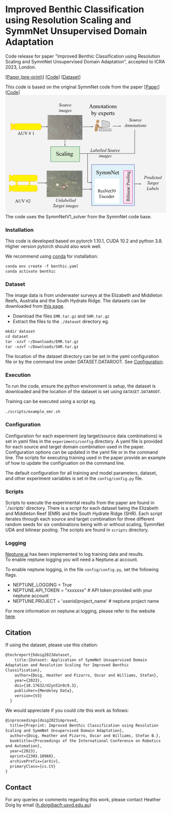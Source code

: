 # Improved Benthic Classification using Resolution Scaling and SymmNet Unsupervised Domain Adaptation
Code release for paper "Improved Benthic Classification using Resolution Scaling and SymmNet Unsupervised Domain Adaptation", accepted to ICRA 2023, London.

[[Paper (pre-print)](https://arxiv.org/abs/2303.10960)]     [[Code](https://github.com/hdoi5324/benthic-uda)]     [[Dataset](https://data.mendeley.com/datasets/d2yn52n9c9)]

This code is based on the original SymmNet code from the paper  [[Paper](https://zpascal.net/cvpr2019/Zhang_Domain-Symmetric_Networks_for_Adversarial_Domain_Adaptation_CVPR_2019_paper.pdf)] [[Code](https://github.com/Gorilla-Lab-SCUT/MultiClassDA)]
![Pipeline for improved benthic classification](pipeline.png)
The code uses the SymmNetV1_solver from the SymmNet code base.

### Installation

This code is developed based on pytorch 1.10.1, CUDA 10.2 and python 3.8. Higher version pytorch should also work well.

We recommend using [conda](https://www.anaconda.com/distribution/) for installation:

```
conda env create -f benthic.yaml
conda activate benthic
```


### Dataset
The image data is from underwater surveys at the Elizabeth and Middleton Reefs, Australia and the South Hydrate Ridge.  The datasets can be downloaded from [this page](https://data.mendeley.com/datasets/d2yn52n9c9).

- Download the files `EMR.tar.gz` and `SHR.tar.gz`
- Extract the files to the `./dataset` directory eg.

```
mkdir dataset
cd dataset
tar -xzvf ~/Downloads/EMR.tar.gz
tar -xzvf ~/Downloads/SHR.tar.gz
```

The location of the dataset directory can be set in the yaml configuration file or by the command line under DATASET.DATAROOT.  See [Configuration](configuration).

### Execution
To run the code, ensure the python environment is setup, the dataset is downloaded and the location of the dataset is set using `DATASET.DATAROOT`.

Training can be executed using a script eg.

`./scripts/example_emr.sh`

### Configuration
Configuration for each experiment (eg target/source data combinations) is set in yaml files in the `experiments/config` directory.  A yaml file is provided for each source and target domain combination used in the paper.  Configuration options can be updated in the yaml file or in the command line.  The scripts for executing training used in the paper provide an example of how to update the configruation on the command line.

The default configuration for all training and model parameters, dataset, and other experiment variables is set in the `config/config.py` file.  

### Scripts
Scripts to execute the experimental results from the paper are found in './scripts' directory.  There is a script for each dataset being the Elizabeth and Middleton Reef (EMR) and the South Hydrate Ridge (SHR).  Each script iterates through each source and target combination for three different random seeds for six combinations being with or without scaling, SymmNet UDA and bilinear pooling.  The scripts are found in `scripts` directory.
### Logging
[Neptune.ai](https://neptune.ai/) has been implemented to log training data and results.  
  To enable neptune logging you will need a Neptune.ai account.  

To enable neptune logging, in the file `config/config.py`, set the following flags.
- NEPTUNE_LOGGING = True
- NEPTUNE.API_TOKEN = "xxxxxxx" # API token provided with your neptune account
- NEPTUNE.PROJECT = 'userid/project_name' # neptune project name

For more information on neptune.ai logging, please refer to the website [here](https://neptune.ai/).

## Citation
If using the dataset, please use this citation:

    @techreport{hdoig2023dataset,
        title:{Dataset: Application of SymmNet Unsupervised Domain Adaptation and Resolution Scaling for Improved Benthic Classification},
        author={Doig, Heather and Pizarro, Oscar and Williams, Stefan},
        year={2023},
        doi={10.17632/d2yn52n9c9.3},
        publisher={Mendeley Data},
        version={V3}
      }

We would appreciate if you could cite this work as follows:

    @inproceedings{doig2023improved,
      title={Preprint: Improved Benthic Classification using Resolution Scaling and SymmNet Unsupervised Domain Adaptation},
      author={Doig, Heather and Pizarro, Oscar and Williams, Stefan B.},
      booktitle={Proceedings of the International Conference on Robotics and Automation},
      year={2023},
      eprint={2303.10960},
      archivePrefix={arXiv},
      primaryClass={cs.CV}
    }

## Contact
For any queries or comments regarding this work, please contact Heather Doig by email (h.doig@acfr.usyd.edu.au)
